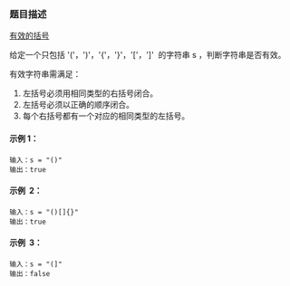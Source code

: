 ### 题目描述

[有效的括号](https://leetcode.cn/problems/valid-parentheses/)

给定一个只包括 '('，')'，'{'，'}'，'['，']'  的字符串 s ，判断字符串是否有效。

有效字符串需满足：

1. 左括号必须用相同类型的右括号闭合。
2. 左括号必须以正确的顺序闭合。
3. 每个右括号都有一个对应的相同类型的左括号。

#### 示例 1：

```
输入：s = "()"
输出：true
```

#### 示例  2：

```
输入：s = "()[]{}"
输出：true
```

#### 示例  3：

```
输入：s = "(]"
输出：false
```
